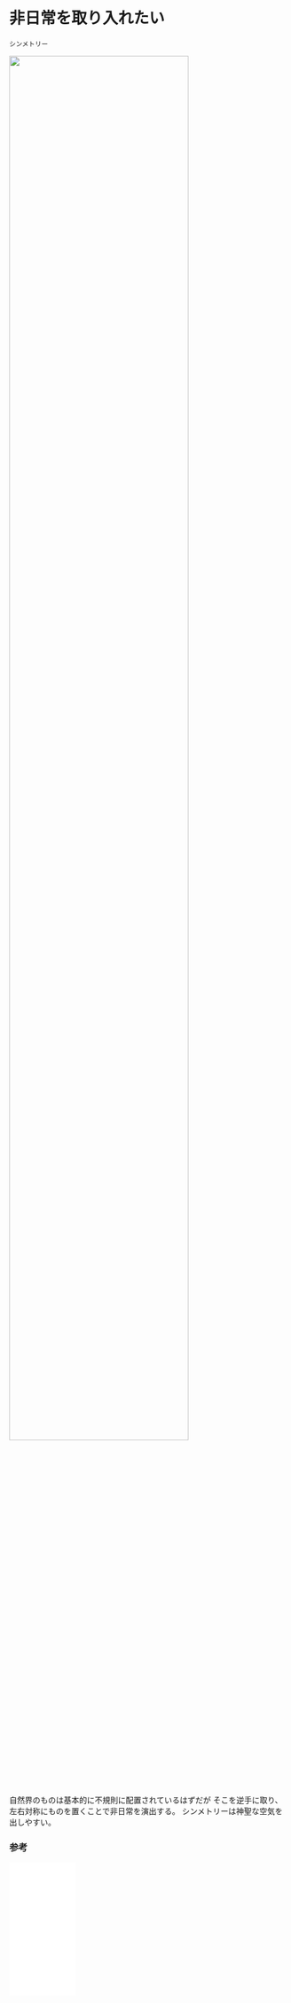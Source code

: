 


# 非日常を取り入れたい 

<small>シンメトリー</small> 

<img width="80%" src="https://traveldiary.tokyo/wp-content/uploads/2017/05/20170511_09.jpg"> 

<p>自然界のものは基本的に不規則に配置されているはずだが
そこを逆手に取り、左右対称にものを置くことで非日常を演出する。
シンメトリーは神聖な空気を出しやすい。</p>


### 参考

<iframe sandbox="allow-popups allow-scripts allow-modals allow-forms allow-same-origin" style="width:120px;height:240px;" marginwidth="0" marginheight="0" scrolling="no" frameborder="0" src="//rcm-fe.amazon-adsystem.com/e/cm?lt1=_blank&bc1=000000&IS2=1&bg1=FFFFFF&fc1=000000&lc1=0000FF&t=oreilly10book-22&language=ja_JP&o=9&p=8&l=as4&m=amazon&f=ifr&ref=as_ss_li_til&asins=4844368427&linkId=9e574cee0cc70ca4334523e2fabce126"></iframe>



